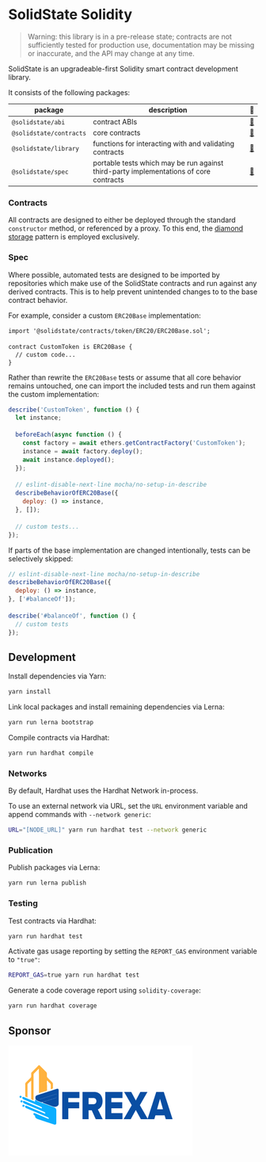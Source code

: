# SolidState Solidity

> Warning: this library is in a pre-release state; contracts are not sufficiently tested for production use, documentation may be missing or inaccurate, and the API may change at any time.

SolidState is an upgradeable-first Solidity smart contract development library.

It consists of the following packages:

| package | description | 📕 |
|-|-|-|
| `@solidstate/abi` | contract ABIs | [📖](./abi/README.md) |
| `@solidstate/contracts` | core contracts | [📖](./contracts/README.md) |
| `@solidstate/library` | functions for interacting with and validating contracts | [📖](./lib/README.md) |
| `@solidstate/spec` | portable tests which may be run against third-party implementations of core contracts | [📖](./spec/README.md) |

### Contracts

All contracts are designed to either be deployed through the standard `constructor` method, or referenced by a proxy.  To this end, the [diamond storage](https://medium.com/1milliondevs/new-storage-layout-for-proxy-contracts-and-diamonds-98d01d0eadb) pattern is employed exclusively.

### Spec

Where possible, automated tests are designed to be imported by repositories which make use of the SolidState contracts and run against any derived contracts.  This is to help prevent unintended changes to to the base contract behavior.

For example, consider a custom `ERC20Base` implementation:

```solidity
import '@solidstate/contracts/token/ERC20/ERC20Base.sol';

contract CustomToken is ERC20Base {
  // custom code...
}
```

Rather than rewrite the `ERC20Base` tests or assume that all core behavior remains untouched, one can import the included tests and run them against the custom implementation:

```javascript
describe('CustomToken', function () {
  let instance;

  beforeEach(async function () {
    const factory = await ethers.getContractFactory('CustomToken');
    instance = await factory.deploy();
    await instance.deployed();
  });

  // eslint-disable-next-line mocha/no-setup-in-describe
  describeBehaviorOfERC20Base({
    deploy: () => instance,
  }, []);

  // custom tests...
});
```

If parts of the base implementation are changed intentionally, tests can be selectively skipped:


```javascript
// eslint-disable-next-line mocha/no-setup-in-describe
describeBehaviorOfERC20Base({
  deploy: () => instance,
}, ['#balanceOf']);

describe('#balanceOf', function () {
  // custom tests
});
```

## Development

Install dependencies via Yarn:

```bash
yarn install
```

Link local packages and install remaining dependencies via Lerna:

```bash
yarn run lerna bootstrap
```

Compile contracts via Hardhat:

```bash
yarn run hardhat compile
```

### Networks

By default, Hardhat uses the Hardhat Network in-process.

To use an external network via URL, set the `URL` environment variable and append commands with `--network generic`:

```bash
URL="[NODE_URL]" yarn run hardhat test --network generic
```

### Publication

Publish packages via Lerna:

```bash
yarn run lerna publish
```

### Testing

Test contracts via Hardhat:

```bash
yarn run hardhat test
```

Activate gas usage reporting by setting the `REPORT_GAS` environment variable to `"true"`:

```bash
REPORT_GAS=true yarn run hardhat test
```

Generate a code coverage report using `solidity-coverage`:

```bash
yarn run hardhat coverage
```

## Sponsor

[![frexa.io](./frexa-logo.png)](http://frexa.io)
